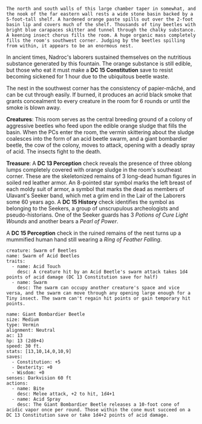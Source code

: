 
```
The north and south walls of this large chamber taper in somewhat, and the nook of the far eastern wall rests a wide stone basin backed by a 5-foot-tall shelf. A hardened orange paste spills out over the 2-foot basin lip and covers much of the shelf. Thousands of tiny beetles with bright blue carapaces skitter and tunnel through the chalky substance. A keening insect chorus fills the room. A huge organic mass completely fills the room's southwest corner. Judging by the beetles spilling from within, it appears to be an enormous nest.
```

In ancient times, Nadroc's laborers sustained themselves on the nutritious substance generated by this fountain. The orange substance is still edible, but those who eat it must make a **DC 15 Constitution** save to resist becoming sickened for 1 hour due to the ubiquitous beetle waste.

The nest in the southwest corner has the consistency of papier-mâché, and can be cut through easily. If burned, it produces an acrid black smoke that grants concealment to every creature in the room for 6 rounds or until the smoke is blown away.

**Creatures**: This room serves as the central breeding ground of a colony of aggressive beetles who feed upon the edible orange sludge that fills the basin. When the PCs enter the room, the vermin skittering about the sludge coalesces into the form of an acid beetle swarm, and a  giant bombardier beetle, the cow of the colony, moves to attack, opening with a deadly spray of acid. The insects fight to the death.

**Treasure**: A **DC 13 Perception** check reveals the presence of three oblong lumps completely covered with orange sludge in the room's southeast corner. These are the skeletonized remains of 3 long-dead human figures in soiled red leather armor. An 8-pointed star symbol marks the left breast of each moldy suit of armor, a symbol that marks the dead as members of Ulavant's Seeker band, which met a grim end in the Lair of the Laborers some 60 years ago. A **DC 15 History** check identifies the symbol as belonging to the Seekers, a group of unscrupulous archeologists and pseudo-historians. One of the Seeker guards has 3 *Potions of Cure Light Wounds* and another bears a *Pearl of Power*.

A **DC 15 Perception** check in the ruined remains of the nest turns up a mummified human hand still wearing a *Ring of Feather Falling*.

```statblock
creature: Swarm of Beetles
name: Swarm of Acid Beetles
traits:
  - name: Acid Touch
    desc: A creature hit by an Acid Beetle's swarm attack takes 1d4 points of acid damage (DC 13 Constitution save for half)
  - name: Swarm
    desc: The swarm can occupy another creature's space and vice versa, and the swarm can move through any opening large enough for a Tiny insect. The swarm can't regain hit points or gain temporary hit points. 
```


```statblock
name: Giant Bombardier Beetle
size: Medium
type: Vermin
alignment: Neutral
ac: 13
hp: 13 (2d8+4)
speed: 30 ft.
stats: [13,10,14,0,10,9]
saves:
  - Constitution: +5
  - Dexterity: +0
  - Wisdom: +0
senses: Darkvision 60 ft
actions:
  - name: Bite
    desc: Melee attack, +2 to hit, 1d4+1
  - name: Acid Spray
    desc: The Giant Bombardier Beetle releases a 10-foot cone of acidic vapor once per round. Those within the cone must succeed on a DC 13 Constitution save or take 1d4+2 points of acid damage.
```
